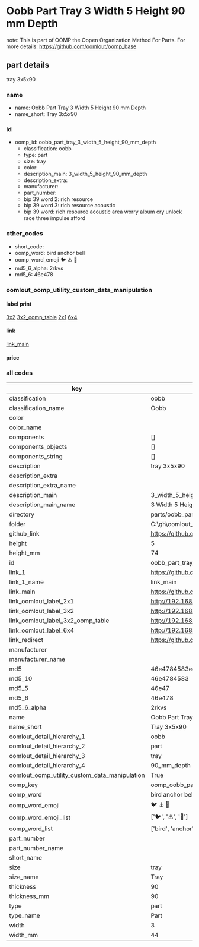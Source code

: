 # Oobb Part Tray 3 Width 5 Height 90 mm Depth  

note: This is part of OOMP the Oopen Organization Method For Parts. For more details: https://github.com/oomlout/oomp_base

##  part details
  



tray 3x5x90



### name
* name: Oobb Part Tray 3 Width 5 Height 90 mm Depth
* name_short: Tray 3x5x90 
### id
* oomp_id: oobb_part_tray_3_width_5_height_90_mm_depth
  * classification: oobb
  * type: part
  * size: tray
  * color: 
  * description_main: 3_width_5_height_90_mm_depth
  * description_extra: 
  * manufacturer: 
  * part_number: 
  * bip 39 word 2: rich resource
  * bip 39 word 3: rich resource acoustic
  * bip 39 word: rich resource acoustic area worry album cry unlock race three impulse afford

### other_codes
* short_code: 
* oomp_word: bird anchor bell
* oomp_word_emoji :bird: :anchor: :bell:
* md5_6_alpha: 2rkvs
* md5_6: 46e478






### oomlout_oomp_utility_custom_data_manipulation
#### label print
[3x2](http://192.168.1.245:1112/?label=oomp%202rkvs)
[3x2_oomp_table](http://192.168.1.108:1112/?label=oomp%202rkvs)
[2x1](http://192.168.1.242:1112/?label=oomp%202rkvs)
[6x4](http://192.168.1.55:1112/?label=oomp%202rkvs)    

#### link

[link_main](https://github.com/oomlout/oomlout_oobb_version_4_generated_parts/tree/main/navigation_oomp/oobb/part/tray/3_width_5_height_90_mm_depth/part)                              

#### price







### all codes 
| key | value |  
| --- | --- |  
| classification | oobb |  
| classification_name | Oobb |  
| color |  |  
| color_name |  |  
| components | [] |  
| components_objects | [] |  
| components_string | [] |  
| description | tray 3x5x90 |  
| description_extra |  |  
| description_extra_name |  |  
| description_main | 3_width_5_height_90_mm_depth |  
| description_main_name | 3 Width 5 Height 90 mm Depth |  
| directory | parts/oobb_part_tray_3_width_5_height_90_mm_depth |  
| folder | C:\gh\oomlout_oobb_version_4_generated_parts\parts\oobb_part_tray_3_width_5_height_90_mm_depth |  
| github_link | https://github.com/oomlout/oomlout_oomp_part_src/tree/main/parts/oobb_part_tray_3_width_5_height_90_mm_depth |  
| height | 5 |  
| height_mm | 74 |  
| id | oobb_part_tray_3_width_5_height_90_mm_depth |  
| link_1 | https://github.com/oomlout/oomlout_oobb_version_4_generated_parts/tree/main/navigation_oomp/oobb/part/tray/3_width_5_height_90_mm_depth/part |  
| link_1_name | link_main |  
| link_main | https://github.com/oomlout/oomlout_oobb_version_4_generated_parts/tree/main/navigation_oomp/oobb/part/tray/3_width_5_height_90_mm_depth/part |  
| link_oomlout_label_2x1 | http://192.168.1.242:1112/?label=oomp%202rkvs |  
| link_oomlout_label_3x2 | http://192.168.1.245:1112/?label=oomp%202rkvs |  
| link_oomlout_label_3x2_oomp_table | http://192.168.1.108:1112/?label=oomp%202rkvs |  
| link_oomlout_label_6x4 | http://192.168.1.55:1112/?label=oomp%202rkvs |  
| link_redirect | https://github.com/oomlout/oomlout_oobb_version_4_generated_parts/tree/main/parts/oobb_tray_03_05_90 |  
| manufacturer |  |  
| manufacturer_name |  |  
| md5 | 46e4784583ee06a417fee0b4042de5ca |  
| md5_10 | 46e4784583 |  
| md5_5 | 46e47 |  
| md5_6 | 46e478 |  
| md5_6_alpha | 2rkvs |  
| name | Oobb Part Tray 3 Width 5 Height 90 mm Depth |  
| name_short | Tray 3x5x90  |  
| oomlout_detail_hierarchy_1 | oobb |  
| oomlout_detail_hierarchy_2 | part |  
| oomlout_detail_hierarchy_3 | tray |  
| oomlout_detail_hierarchy_4 | 90_mm_depth |  
| oomlout_oomp_utility_custom_data_manipulation | True |  
| oomp_key | oomp_oobb_part_tray_3_width_5_height_90_mm_depth |  
| oomp_word | bird anchor bell |  
| oomp_word_emoji | :bird: :anchor: :bell: |  
| oomp_word_emoji_list | [':bird:', ':anchor:', ':bell:'] |  
| oomp_word_list | ['bird', 'anchor', 'bell'] |  
| part_number |  |  
| part_number_name |  |  
| short_name |  |  
| size | tray |  
| size_name | Tray |  
| thickness | 90 |  
| thickness_mm | 90 |  
| type | part |  
| type_name | Part |  
| width | 3 |  
| width_mm | 44 |  
